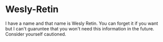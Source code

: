 # Wesly-Retin
I have a name and that name is Wesly Retin. You can forget it if you want but I can't guaruntee that you won't need this information in the future. Consider yourself cautioned.
